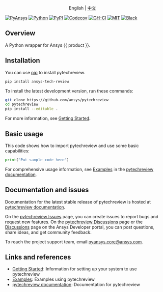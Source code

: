 <!-- -->
<a name="readme-top"></a>
<!--
*** pytechreview README
-->

<p style="text-align: center;">
    <br> English | <a href="README_CN.md">中文</a>
</p>

[![PyAnsys](https://img.shields.io/badge/Py-Ansys-ffc107.svg?logo=data:image/png;base64,iVBORw0KGgoAAAANSUhEUgAAABAAAAAQCAIAAACQkWg2AAABDklEQVQ4jWNgoDfg5mD8vE7q/3bpVyskbW0sMRUwofHD7Dh5OBkZGBgW7/3W2tZpa2tLQEOyOzeEsfumlK2tbVpaGj4N6jIs1lpsDAwMJ278sveMY2BgCA0NFRISwqkhyQ1q/Nyd3zg4OBgYGNjZ2ePi4rB5loGBhZnhxTLJ/9ulv26Q4uVk1NXV/f///////69du4Zdg78lx//t0v+3S88rFISInD59GqIH2esIJ8G9O2/XVwhjzpw5EAam1xkkBJn/bJX+v1365hxxuCAfH9+3b9/+////48cPuNehNsS7cDEzMTAwMMzb+Q2u4dOnT2vWrMHu9ZtzxP9vl/69RVpCkBlZ3N7enoDXBwEAAA+YYitOilMVAAAAAElFTkSuQmCC)](https://docs.pyansys.com/)
[![Python](https://img.shields.io/pypi/pyversions/ansys-tech-review?logo=pypi)](https://pypi.org/project/ansys-tech-review/)
[![PyPI](https://img.shields.io/pypi/v/ansys-tech-review.svg?logo=python&logoColor=white)](https://pypi.org/project/ansys-tech-review)
[![Codecov](https://codecov.io/gh/ansys/pytechreview/branch/main/graph/badge.svg)](https://codecov.io/gh/ansys/pytechreview)
[![GH-CI](https://github.com/ansys/pytechreview/actions/workflows/ci_cd.yml/badge.svg)](https://github.com/ansys/pytechreview/actions/workflows/ci_cd.yml)
[![MIT](https://img.shields.io/badge/License-MIT-yellow.svg)](https://opensource.org/licenses/MIT)
[![Black](https://img.shields.io/badge/code%20style-black-000000.svg?style=flat)](https://github.com/psf/black)

## Overview

A Python wrapper for Ansys {{ product }}.

## Installation

You can use [pip](https://pypi.org/project/pip/) to install pytechreview.

```sh
pip install ansys-tech-review
```

To install the latest development version, run these commands:

```sh
git clone https://github.com/ansys/pytechreview
cd pytechreview
pip install --editable .
```

For more information, see [Getting Started](https://techreview.docs.pyansys.com/version/stable/getting_started/index.html).

## Basic usage

This code shows how to import pytechreview and use some basic capabilities:

```python
print("Put sample code here")
```

For comprehensive usage information, see [Examples](https://techreview.docs.pyansys.com/version/stable/examples.html) in the [pytechreview documentation](https://techreview.docs.pyansys.com/version/stable/index.html).

## Documentation and issues

Documentation for the latest stable release of pytechreview is hosted at [pytechreview documentation](https://techreview.docs.pyansys.com/version/stable/index.html).

On the [pytechreview Issues](https://github.com/ansys/pytechreview/issues) page,
you can create issues to report bugs and request new features. On the
[pytechreview Discussions](https://github.com/ansys/pytechreview/discussions) page or
the [Discussions](https://discuss.ansys.com/) page on the Ansys Developer portal,
you can post questions, share ideas, and get community feedback.

To reach the project support team, email [pyansys.core@ansys.com](mailto:pyansys.core@ansys.com).

## Links and references

-  [Getting Started](https://techreview.docs.pyansys.com/version/stable/getting_started/index.html): Information for setting up your system to use pytechreview
-  [Examples](https://techreview.docs.pyansys.com/version/stable/examples.html): Examples using pytechreview
-  [pytechreview documentation](https://techreview.docs.pyansys.com/version/stable/index.html): Documentation for pytechreview
